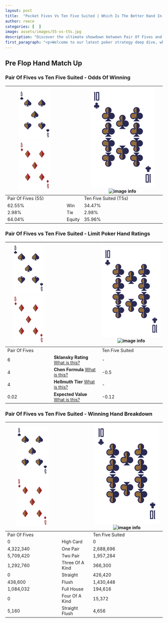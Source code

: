 ```yaml
---
layout: post
title:  "Pocket Fives Vs Ten Five Suited | Which Is The Better Hand In Poker? A Complete Guide"
author: reece
categories: [  ]
image: assets/images/55-vs-t5s.jpg
description: "Discover the ultimate showdown between Pair Of Fives and Ten Five Suited in poker! Uncover the odds, strategies, and scenarios where one hand triumphs over the other. Get ready to up your poker game with this thrilling analysis."
first_paragraph: "<p>Welcome to our latest poker strategy deep dive, where we're pitting two distinct hands against each other in a high-stakes showdown: Pair Of Fives vs Ten Five Suited.</p><p>In the dynamic world of poker, every decision counts, and knowing which hand holds the upper hand is key to your success at the table.</p><p>In this article, we'll dissect these two hands, explore the scenarios where one dominates the other, and equip you with the knowledge to make strategic choices that can tip the odds in your favor.</p><p>Get ready to unravel the intriguing dynamics of these poker hands and elevate your game to new heights.</p>"
---
```




[comment]: # (sp0)

## Pre Flop Hand Match Up

<div class="table hand-ratings" markdown="1"> 



### Pair Of Fives vs Ten Five Suited - Odds Of Winning


    
| ![image info](assets/images/hand1/5.png) ![image info](assets/images/hand1/5o.png) |  | ![image info](assets/images/hand2/T.png) ![image info](assets/images/hand2/5s.png) |
| -------- | -------- | -------- |
| Pair Of Fives (55) |  | Ten Five Suited (T5s) |
| 62.55% | Win | 34.47% |
| 2.98% | Tie | 2.98% |
| 64.04% | Equity | 35.96% |




[comment]: # (sp1)



### Pair Of Fives vs Ten Five Suited - Limit Poker Hand Ratings


    
| ![image info](assets/images/hand1/5.png) ![image info](assets/images/hand1/5o.png) |  | ![image info](assets/images/hand2/T.png) ![image info](assets/images/hand2/5s.png) |
| -------- | -------- | -------- |
| Pair Of Fives |  | Ten Five Suited |
| 6 | **Sklansky Rating** [What is this?](/sklansky-rating-explained) | - |
| 4 | **Chen Formula** [What is this?](/chen-formula-explained) | -0.5 |
| 4 | **Hellmuth Tier** [What is this?](/Hellmuth-tier-explained) | - |
| 0.02 | **Expected Value** [What is this?](/expected-value-explained) | -0.12 |




[comment]: # (sp2)



### Pair Of Fives vs Ten Five Suited - Winning Hand Breakdown


    
| ![image info](assets/images/hand1/5.png) ![image info](assets/images/hand1/5o.png) |  | ![image info](assets/images/hand2/T.png) ![image info](assets/images/hand2/5s.png) |
| -------- | -------- | -------- |
| Pair Of Fives |  | Ten Five Suited |
| 0 | High Card | 0 |
| 4,322,340 | One Pair | 2,688,696 |
| 5,709,420 | Two Pair | 1,957,284 |
| 1,292,760 | Three Of A Kind | 366,300 |
| 0 | Straight | 426,420 |
| 438,600 | Flush | 1,430,448 |
| 1,084,032 | Full House | 194,616 |
| 0 | Four Of A Kind | 15,372 |
| 5,160 | Straight Flush | 4,656 |




[comment]: # (sp3)



</div>

[comment]: # (sp4)



[comment]: # (sp5)


